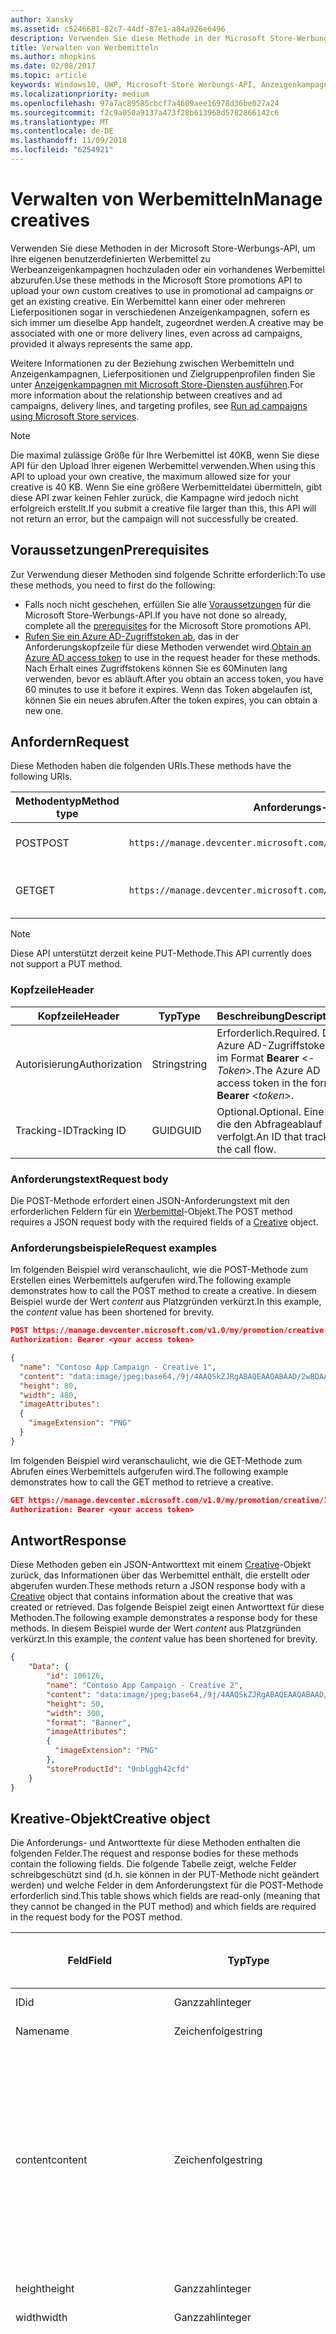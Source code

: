 ```yaml
---
author: Xansky
ms.assetid: c5246681-82c7-44df-87e1-a84a926e6496
description: Verwenden Sie diese Methode in der Microsoft Store-Werbungs-API, um Werbemittel für Werbeanzeigenkampagnen zu verwalten.
title: Verwalten von Werbemitteln
ms.author: mhopkins
ms.date: 02/08/2017
ms.topic: article
keywords: Windows10, UWP, Microsoft Store Werbungs-API, Anzeigenkampagnen
ms.localizationpriority: medium
ms.openlocfilehash: 97a7ac89585cbcf7a4609aee16978d36be027a24
ms.sourcegitcommit: f2c9a050a9137a473f28b613968d5782866142c6
ms.translationtype: MT
ms.contentlocale: de-DE
ms.lasthandoff: 11/09/2018
ms.locfileid: "6254921"
---
```

# <a name="manage-creatives"></a><span data-ttu-id="59eda-104">Verwalten von Werbemitteln</span><span class="sxs-lookup"><span data-stu-id="59eda-104">Manage creatives</span></span>

<span data-ttu-id="59eda-105">Verwenden Sie diese Methoden in der Microsoft Store-Werbungs-API, um Ihre eigenen benutzerdefinierten Werbemittel zu Werbeanzeigenkampagnen hochzuladen oder ein vorhandenes Werbemittel abzurufen.</span><span class="sxs-lookup"><span data-stu-id="59eda-105">Use these methods in the Microsoft Store promotions API to upload your own custom creatives to use in promotional ad campaigns or get an existing creative.</span></span> <span data-ttu-id="59eda-106">Ein Werbemittel kann einer oder mehreren Lieferpositionen sogar in verschiedenen Anzeigenkampagnen, sofern es sich immer um dieselbe App handelt, zugeordnet werden.</span><span class="sxs-lookup"><span data-stu-id="59eda-106">A creative may be associated with one or more delivery lines, even across ad campaigns, provided it always represents the same app.</span></span>

<span data-ttu-id="59eda-107">Weitere Informationen zu der Beziehung zwischen Werbemitteln und Anzeigenkampagnen, Lieferpositionen und Zielgruppenprofilen finden Sie unter [Anzeigenkampagnen mit Microsoft Store-Diensten ausführen](run-ad-campaigns-using-windows-store-services.md#call-the-windows-store-promotions-api).</span><span class="sxs-lookup"><span data-stu-id="59eda-107">For more information about the relationship between creatives and ad campaigns, delivery lines, and targeting profiles, see [Run ad campaigns using Microsoft Store services](run-ad-campaigns-using-windows-store-services.md#call-the-windows-store-promotions-api).</span></span>

> [!NOTE]
> <span data-ttu-id="59eda-108">Die maximal zulässige Größe für Ihre Werbemittel ist 40KB, wenn Sie diese API für den Upload Ihrer eigenen Werbemittel verwenden.</span><span class="sxs-lookup"><span data-stu-id="59eda-108">When using this API to upload your own creative, the maximum allowed size for your creative is 40 KB.</span></span> <span data-ttu-id="59eda-109">Wenn Sie eine größere Werbemitteldatei übermitteln, gibt diese API zwar keinen Fehler zurück, die Kampagne wird jedoch nicht erfolgreich erstellt.</span><span class="sxs-lookup"><span data-stu-id="59eda-109">If you submit a creative file larger than this, this API will not return an error, but the campaign will not successfully be created.</span></span>

## <a name="prerequisites"></a><span data-ttu-id="59eda-110">Voraussetzungen</span><span class="sxs-lookup"><span data-stu-id="59eda-110">Prerequisites</span></span>

<span data-ttu-id="59eda-111">Zur Verwendung dieser Methoden sind folgende Schritte erforderlich:</span><span class="sxs-lookup"><span data-stu-id="59eda-111">To use these methods, you need to first do the following:</span></span>

* <span data-ttu-id="59eda-112">Falls noch nicht geschehen, erfüllen Sie alle [Voraussetzungen](run-ad-campaigns-using-windows-store-services.md#prerequisites) für die Microsoft Store-Werbungs-API.</span><span class="sxs-lookup"><span data-stu-id="59eda-112">If you have not done so already, complete all the [prerequisites](run-ad-campaigns-using-windows-store-services.md#prerequisites) for the Microsoft Store promotions API.</span></span>
* <span data-ttu-id="59eda-113">[Rufen Sie ein Azure AD-Zugriffstoken ab](run-ad-campaigns-using-windows-store-services.md#obtain-an-azure-ad-access-token), das in der Anforderungskopfzeile für diese Methoden verwendet wird.</span><span class="sxs-lookup"><span data-stu-id="59eda-113">[Obtain an Azure AD access token](run-ad-campaigns-using-windows-store-services.md#obtain-an-azure-ad-access-token) to use in the request header for these methods.</span></span> <span data-ttu-id="59eda-114">Nach Erhalt eines Zugriffstokens können Sie es 60Minuten lang verwenden, bevor es abläuft.</span><span class="sxs-lookup"><span data-stu-id="59eda-114">After you obtain an access token, you have 60 minutes to use it before it expires.</span></span> <span data-ttu-id="59eda-115">Wenn das Token abgelaufen ist, können Sie ein neues abrufen.</span><span class="sxs-lookup"><span data-stu-id="59eda-115">After the token expires, you can obtain a new one.</span></span>


## <a name="request"></a><span data-ttu-id="59eda-116">Anfordern</span><span class="sxs-lookup"><span data-stu-id="59eda-116">Request</span></span>

<span data-ttu-id="59eda-117">Diese Methoden haben die folgenden URIs.</span><span class="sxs-lookup"><span data-stu-id="59eda-117">These methods have the following URIs.</span></span>

| <span data-ttu-id="59eda-118">Methodentyp</span><span class="sxs-lookup"><span data-stu-id="59eda-118">Method type</span></span> | <span data-ttu-id="59eda-119">Anforderungs-URI</span><span class="sxs-lookup"><span data-stu-id="59eda-119">Request URI</span></span>     |  <span data-ttu-id="59eda-120">Beschreibung</span><span class="sxs-lookup"><span data-stu-id="59eda-120">Description</span></span>  |
|--------|-----------------------------|---------------|
| <span data-ttu-id="59eda-121">POST</span><span class="sxs-lookup"><span data-stu-id="59eda-121">POST</span></span>   | ```https://manage.devcenter.microsoft.com/v1.0/my/promotion/creative``` |  <span data-ttu-id="59eda-122">Erstellt ein neues Werbemittel.</span><span class="sxs-lookup"><span data-stu-id="59eda-122">Creates a new creative.</span></span>  |
| <span data-ttu-id="59eda-123">GET</span><span class="sxs-lookup"><span data-stu-id="59eda-123">GET</span></span>    | ```https://manage.devcenter.microsoft.com/v1.0/my/promotion/creative/{creativeId}``` |  <span data-ttu-id="59eda-124">Ruft das durch *CreativeId* angegebene Werbemittel ab.</span><span class="sxs-lookup"><span data-stu-id="59eda-124">Gets the creative specified by *creativeId*.</span></span>  |

> [!NOTE]
> <span data-ttu-id="59eda-125">Diese API unterstützt derzeit keine PUT-Methode.</span><span class="sxs-lookup"><span data-stu-id="59eda-125">This API currently does not support a PUT method.</span></span>


### <a name="header"></a><span data-ttu-id="59eda-126">Kopfzeile</span><span class="sxs-lookup"><span data-stu-id="59eda-126">Header</span></span>

| <span data-ttu-id="59eda-127">Kopfzeile</span><span class="sxs-lookup"><span data-stu-id="59eda-127">Header</span></span>        | <span data-ttu-id="59eda-128">Typ</span><span class="sxs-lookup"><span data-stu-id="59eda-128">Type</span></span>   | <span data-ttu-id="59eda-129">Beschreibung</span><span class="sxs-lookup"><span data-stu-id="59eda-129">Description</span></span>         |
|---------------|--------|---------------------|
| <span data-ttu-id="59eda-130">Autorisierung</span><span class="sxs-lookup"><span data-stu-id="59eda-130">Authorization</span></span> | <span data-ttu-id="59eda-131">String</span><span class="sxs-lookup"><span data-stu-id="59eda-131">string</span></span> | <span data-ttu-id="59eda-132">Erforderlich.</span><span class="sxs-lookup"><span data-stu-id="59eda-132">Required.</span></span> <span data-ttu-id="59eda-133">Das Azure AD-Zugriffstoken im Format **Bearer** &lt;*-Token*&gt;.</span><span class="sxs-lookup"><span data-stu-id="59eda-133">The Azure AD access token in the form **Bearer** &lt;*token*&gt;.</span></span> |
| <span data-ttu-id="59eda-134">Tracking-ID</span><span class="sxs-lookup"><span data-stu-id="59eda-134">Tracking ID</span></span>   | <span data-ttu-id="59eda-135">GUID</span><span class="sxs-lookup"><span data-stu-id="59eda-135">GUID</span></span>   | <span data-ttu-id="59eda-136">Optional.</span><span class="sxs-lookup"><span data-stu-id="59eda-136">Optional.</span></span> <span data-ttu-id="59eda-137">Eine ID, die den Abfrageablauf verfolgt.</span><span class="sxs-lookup"><span data-stu-id="59eda-137">An ID that tracks the call flow.</span></span>                                  |


### <a name="request-body"></a><span data-ttu-id="59eda-138">Anforderungstext</span><span class="sxs-lookup"><span data-stu-id="59eda-138">Request body</span></span>

<span data-ttu-id="59eda-139">Die POST-Methode erfordert einen JSON-Anforderungstext mit den erforderlichen Feldern für ein [Werbemittel](#creative)-Objekt.</span><span class="sxs-lookup"><span data-stu-id="59eda-139">The POST method requires a JSON request body with the required fields of a [Creative](#creative) object.</span></span>


### <a name="request-examples"></a><span data-ttu-id="59eda-140">Anforderungsbeispiele</span><span class="sxs-lookup"><span data-stu-id="59eda-140">Request examples</span></span>

<span data-ttu-id="59eda-141">Im folgenden Beispiel wird veranschaulicht, wie die POST-Methode zum Erstellen eines Werbemittels aufgerufen wird.</span><span class="sxs-lookup"><span data-stu-id="59eda-141">The following example demonstrates how to call the POST method to create a creative.</span></span> <span data-ttu-id="59eda-142">In diesem Beispiel wurde der Wert *content* aus Platzgründen verkürzt.</span><span class="sxs-lookup"><span data-stu-id="59eda-142">In this example, the *content* value has been shortened for brevity.</span></span>

```json
POST https://manage.devcenter.microsoft.com/v1.0/my/promotion/creative HTTP/1.1
Authorization: Bearer <your access token>

{
  "name": "Contoso App Campaign - Creative 1",
  "content": "data:image/jpeg;base64,/9j/4AAQSkZJRgABAQEAAQABAAD/2wBDAAgGB...other base64 data shortened for brevity...",
  "height": 80,
  "width": 480,
  "imageAttributes":
  {
    "imageExtension": "PNG"
  }
}
```

<span data-ttu-id="59eda-143">Im folgenden Beispiel wird veranschaulicht, wie die GET-Methode zum Abrufen eines Werbemittels aufgerufen wird.</span><span class="sxs-lookup"><span data-stu-id="59eda-143">The following example demonstrates how to call the GET method to retrieve a creative.</span></span>

```json
GET https://manage.devcenter.microsoft.com/v1.0/my/promotion/creative/106851  HTTP/1.1
Authorization: Bearer <your access token>
```


## <a name="response"></a><span data-ttu-id="59eda-144">Antwort</span><span class="sxs-lookup"><span data-stu-id="59eda-144">Response</span></span>

<span data-ttu-id="59eda-145">Diese Methoden geben ein JSON-Antworttext mit einem [Creative](#creative)-Objekt zurück, das Informationen über das Werbemittel enthält, die erstellt oder abgerufen wurden.</span><span class="sxs-lookup"><span data-stu-id="59eda-145">These methods return a JSON response body with a [Creative](#creative) object that contains information about the creative that was created or retrieved.</span></span> <span data-ttu-id="59eda-146">Das folgende Beispiel zeigt einen Antworttext für diese Methoden.</span><span class="sxs-lookup"><span data-stu-id="59eda-146">The following example demonstrates a response body for these methods.</span></span> <span data-ttu-id="59eda-147">In diesem Beispiel wurde der Wert *content* aus Platzgründen verkürzt.</span><span class="sxs-lookup"><span data-stu-id="59eda-147">In this example, the *content* value has been shortened for brevity.</span></span>

```json
{
    "Data": {
        "id": 106126,
        "name": "Contoso App Campaign - Creative 2",
        "content": "data:image/jpeg;base64,/9j/4AAQSkZJRgABAQEAAQABAAD/2wBDAAgGB...other base64 data shortened for brevity...",
        "height": 50,
        "width": 300,
        "format": "Banner",
        "imageAttributes":
        {
          "imageExtension": "PNG"
        },
        "storeProductId": "9nblggh42cfd"
    }
}
```


<span id="creative"/>

## <a name="creative-object"></a><span data-ttu-id="59eda-148">Kreative-Objekt</span><span class="sxs-lookup"><span data-stu-id="59eda-148">Creative object</span></span>

<span data-ttu-id="59eda-149">Die Anforderungs- und Antworttexte für diese Methoden enthalten die folgenden Felder.</span><span class="sxs-lookup"><span data-stu-id="59eda-149">The request and response bodies for these methods contain the following fields.</span></span> <span data-ttu-id="59eda-150">Die folgende Tabelle zeigt, welche Felder schreibgeschützt sind (d.h. sie können in der PUT-Methode nicht geändert werden) und welche Felder in dem Anforderungstext für die POST-Methode erforderlich sind.</span><span class="sxs-lookup"><span data-stu-id="59eda-150">This table shows which fields are read-only (meaning that they cannot be changed in the PUT method) and which fields are required in the request body for the POST method.</span></span>

| <span data-ttu-id="59eda-151">Feld</span><span class="sxs-lookup"><span data-stu-id="59eda-151">Field</span></span>        | <span data-ttu-id="59eda-152">Typ</span><span class="sxs-lookup"><span data-stu-id="59eda-152">Type</span></span>   |  <span data-ttu-id="59eda-153">Beschreibung</span><span class="sxs-lookup"><span data-stu-id="59eda-153">Description</span></span>      |  <span data-ttu-id="59eda-154">Schreibgeschützt</span><span class="sxs-lookup"><span data-stu-id="59eda-154">Read only</span></span>  | <span data-ttu-id="59eda-155">Standard</span><span class="sxs-lookup"><span data-stu-id="59eda-155">Default</span></span>  |  <span data-ttu-id="59eda-156">Erforderlich für POST</span><span class="sxs-lookup"><span data-stu-id="59eda-156">Required for POST</span></span> |  
|--------------|--------|---------------|------|-------------|------------|
|  <span data-ttu-id="59eda-157">ID</span><span class="sxs-lookup"><span data-stu-id="59eda-157">id</span></span>   |  <span data-ttu-id="59eda-158">Ganzzahl</span><span class="sxs-lookup"><span data-stu-id="59eda-158">integer</span></span>   |  <span data-ttu-id="59eda-159">Die ID des Werbemittels.</span><span class="sxs-lookup"><span data-stu-id="59eda-159">The ID of the creative.</span></span>     |   <span data-ttu-id="59eda-160">Ja</span><span class="sxs-lookup"><span data-stu-id="59eda-160">Yes</span></span>    |      |    <span data-ttu-id="59eda-161">Nein</span><span class="sxs-lookup"><span data-stu-id="59eda-161">No</span></span>   |       
|  <span data-ttu-id="59eda-162">Name</span><span class="sxs-lookup"><span data-stu-id="59eda-162">name</span></span>   |  <span data-ttu-id="59eda-163">Zeichenfolge</span><span class="sxs-lookup"><span data-stu-id="59eda-163">string</span></span>   |   <span data-ttu-id="59eda-164">Name des Werbemittels.</span><span class="sxs-lookup"><span data-stu-id="59eda-164">The name of the creative.</span></span>    |    <span data-ttu-id="59eda-165">Nein</span><span class="sxs-lookup"><span data-stu-id="59eda-165">No</span></span>   |      |  <span data-ttu-id="59eda-166">Ja</span><span class="sxs-lookup"><span data-stu-id="59eda-166">Yes</span></span>     |       
|  <span data-ttu-id="59eda-167">content</span><span class="sxs-lookup"><span data-stu-id="59eda-167">content</span></span>   |  <span data-ttu-id="59eda-168">Zeichenfolge</span><span class="sxs-lookup"><span data-stu-id="59eda-168">string</span></span>   |  <span data-ttu-id="59eda-169">Der Inhalt des Werbemittel-Image im Base64-codierten Format.</span><span class="sxs-lookup"><span data-stu-id="59eda-169">The content of the creative image, in Base64-encoded format.</span></span><br/><br/><span data-ttu-id="59eda-170">**Hinweis:**&nbsp;&nbsp;Die maximal zulässige Größe der Werbemitteldatei beträgt 40KB.</span><span class="sxs-lookup"><span data-stu-id="59eda-170">**Note**&nbsp;&nbsp;The maximum allowed size for your creative is 40 KB.</span></span> <span data-ttu-id="59eda-171">Wenn Sie eine größere Werbemitteldatei übermitteln, gibt diese API zwar keinen Fehler zurück, die Kampagne wird jedoch nicht erfolgreich erstellt.</span><span class="sxs-lookup"><span data-stu-id="59eda-171">If you submit a creative file larger than this, this API will not return an error, but the campaign will not successfully be created.</span></span>     |  <span data-ttu-id="59eda-172">Nein</span><span class="sxs-lookup"><span data-stu-id="59eda-172">No</span></span>     |      |   <span data-ttu-id="59eda-173">Ja</span><span class="sxs-lookup"><span data-stu-id="59eda-173">Yes</span></span>    |       
|  <span data-ttu-id="59eda-174">height</span><span class="sxs-lookup"><span data-stu-id="59eda-174">height</span></span>   |  <span data-ttu-id="59eda-175">Ganzzahl</span><span class="sxs-lookup"><span data-stu-id="59eda-175">integer</span></span>   |   <span data-ttu-id="59eda-176">Die Höhe des Werbemittels.</span><span class="sxs-lookup"><span data-stu-id="59eda-176">The height of the creative.</span></span>    |    <span data-ttu-id="59eda-177">Nein</span><span class="sxs-lookup"><span data-stu-id="59eda-177">No</span></span>    |      |   <span data-ttu-id="59eda-178">Ja</span><span class="sxs-lookup"><span data-stu-id="59eda-178">Yes</span></span>    |       
|  <span data-ttu-id="59eda-179">width</span><span class="sxs-lookup"><span data-stu-id="59eda-179">width</span></span>   |  <span data-ttu-id="59eda-180">Ganzzahl</span><span class="sxs-lookup"><span data-stu-id="59eda-180">integer</span></span>   |  <span data-ttu-id="59eda-181">Die Breite des Werbemittels.</span><span class="sxs-lookup"><span data-stu-id="59eda-181">The width of the creative.</span></span>     |  <span data-ttu-id="59eda-182">Nein</span><span class="sxs-lookup"><span data-stu-id="59eda-182">No</span></span>    |     |    <span data-ttu-id="59eda-183">Ja</span><span class="sxs-lookup"><span data-stu-id="59eda-183">Yes</span></span>   |       
|  <span data-ttu-id="59eda-184">landingUrl</span><span class="sxs-lookup"><span data-stu-id="59eda-184">landingUrl</span></span>   |  <span data-ttu-id="59eda-185">Zeichenfolge</span><span class="sxs-lookup"><span data-stu-id="59eda-185">string</span></span>   |  <span data-ttu-id="59eda-186">Wenn Sie für die Messung von Installationsanalysen für Ihre App einen Kampagnenachverfolgungsdienst wie Kochava, AppsFlyer oder Tune verwenden, weisen Sie die Nachverfolgungs-URL in diesem Feld zu, wenn Sie die POST-Methode aufrufen (wenn angegeben; dieser Wert muss ein gültiger URI sein).</span><span class="sxs-lookup"><span data-stu-id="59eda-186">If you are using a campaign tracking service such as Kochava, AppsFlyer or Tune to measure install analytics for your app, assign your tracking URL in this field when you call the POST method (if specified, this value must be a valid URI).</span></span> <span data-ttu-id="59eda-187">Wenn Sie keinen Kampagnennachverfolgungsdienst verwenden, lassen Sie diesen Wert beim Aufruf der POST-Methode aus. (In diesem Fall wird diese URL automatisch erstellt.)</span><span class="sxs-lookup"><span data-stu-id="59eda-187">If you are not using a campaign tracking service, omit this value when you call the POST method (in this case, this URL will be created automatically).</span></span>   |  <span data-ttu-id="59eda-188">Nein</span><span class="sxs-lookup"><span data-stu-id="59eda-188">No</span></span>    |     |   <span data-ttu-id="59eda-189">Ja</span><span class="sxs-lookup"><span data-stu-id="59eda-189">Yes</span></span>    |       
|  <span data-ttu-id="59eda-190">format</span><span class="sxs-lookup"><span data-stu-id="59eda-190">format</span></span>   |  <span data-ttu-id="59eda-191">Zeichenfolge</span><span class="sxs-lookup"><span data-stu-id="59eda-191">string</span></span>   |   <span data-ttu-id="59eda-192">Das Anzeigenformat.</span><span class="sxs-lookup"><span data-stu-id="59eda-192">The ad format.</span></span> <span data-ttu-id="59eda-193">Zurzeit ist **Banner** der einzige Wert, der unterstützt wird.</span><span class="sxs-lookup"><span data-stu-id="59eda-193">Currently, the only supported value is **Banner**.</span></span>    |   <span data-ttu-id="59eda-194">Nein</span><span class="sxs-lookup"><span data-stu-id="59eda-194">No</span></span>    |  <span data-ttu-id="59eda-195">Banner</span><span class="sxs-lookup"><span data-stu-id="59eda-195">Banner</span></span>   |  <span data-ttu-id="59eda-196">Nein</span><span class="sxs-lookup"><span data-stu-id="59eda-196">No</span></span>     |       
|  <span data-ttu-id="59eda-197">imageAttributes</span><span class="sxs-lookup"><span data-stu-id="59eda-197">imageAttributes</span></span>   | [<span data-ttu-id="59eda-198">ImageAttributes</span><span class="sxs-lookup"><span data-stu-id="59eda-198">ImageAttributes</span></span>](#image-attributes)    |   <span data-ttu-id="59eda-199">Stellt Attribute für das Werbemittel bereit.</span><span class="sxs-lookup"><span data-stu-id="59eda-199">Provides attributes for the creative.</span></span>     |   <span data-ttu-id="59eda-200">Nein</span><span class="sxs-lookup"><span data-stu-id="59eda-200">No</span></span>    |      |   <span data-ttu-id="59eda-201">Ja</span><span class="sxs-lookup"><span data-stu-id="59eda-201">Yes</span></span>    |       
|  <span data-ttu-id="59eda-202">storeProductId</span><span class="sxs-lookup"><span data-stu-id="59eda-202">storeProductId</span></span>   |  <span data-ttu-id="59eda-203">String</span><span class="sxs-lookup"><span data-stu-id="59eda-203">string</span></span>   |   <span data-ttu-id="59eda-204">Die [Store-ID](in-app-purchases-and-trials.md#store-ids) der App, der diese Anzeigenkampagne zugeordnet ist.</span><span class="sxs-lookup"><span data-stu-id="59eda-204">The [Store ID](in-app-purchases-and-trials.md#store-ids) for the app that this ad campaign is associated with.</span></span> <span data-ttu-id="59eda-205">Ein Beispiel für eine Store-ID eines Produkts ist 9nblggh42cfd.</span><span class="sxs-lookup"><span data-stu-id="59eda-205">An example Store ID for a product is 9nblggh42cfd.</span></span>    |   <span data-ttu-id="59eda-206">Nein</span><span class="sxs-lookup"><span data-stu-id="59eda-206">No</span></span>    |    |  <span data-ttu-id="59eda-207">Nein</span><span class="sxs-lookup"><span data-stu-id="59eda-207">No</span></span>     |   |  


<span id="image-attributes"/>

## <a name="imageattributes-object"></a><span data-ttu-id="59eda-208">ImageAttributes-Objekt</span><span class="sxs-lookup"><span data-stu-id="59eda-208">ImageAttributes object</span></span>

| <span data-ttu-id="59eda-209">Feld</span><span class="sxs-lookup"><span data-stu-id="59eda-209">Field</span></span>        | <span data-ttu-id="59eda-210">Typ</span><span class="sxs-lookup"><span data-stu-id="59eda-210">Type</span></span>   |  <span data-ttu-id="59eda-211">Beschreibung</span><span class="sxs-lookup"><span data-stu-id="59eda-211">Description</span></span>      |  <span data-ttu-id="59eda-212">Schreibgeschützt</span><span class="sxs-lookup"><span data-stu-id="59eda-212">Read-only</span></span>  | <span data-ttu-id="59eda-213">Standardwert</span><span class="sxs-lookup"><span data-stu-id="59eda-213">Default value</span></span>  | <span data-ttu-id="59eda-214">Erforderlich für POST</span><span class="sxs-lookup"><span data-stu-id="59eda-214">Required for POST</span></span> |  
|--------------|--------|---------------|------|-------------|------------|
|  <span data-ttu-id="59eda-215">imageExtension</span><span class="sxs-lookup"><span data-stu-id="59eda-215">imageExtension</span></span>   |   <span data-ttu-id="59eda-216">Zeichenfolge</span><span class="sxs-lookup"><span data-stu-id="59eda-216">string</span></span>  |   <span data-ttu-id="59eda-217">Einer der folgenden Werte: **PNG** oder **JPG**.</span><span class="sxs-lookup"><span data-stu-id="59eda-217">One of the following values: **PNG** or **JPG**.</span></span>    |    <span data-ttu-id="59eda-218">Nein</span><span class="sxs-lookup"><span data-stu-id="59eda-218">No</span></span>   |      |   <span data-ttu-id="59eda-219">Ja</span><span class="sxs-lookup"><span data-stu-id="59eda-219">Yes</span></span>    |       |


## <a name="related-topics"></a><span data-ttu-id="59eda-220">Verwandte Themen</span><span class="sxs-lookup"><span data-stu-id="59eda-220">Related topics</span></span>

* [<span data-ttu-id="59eda-221">Ausführen von Anzeigenkampagnen mit Microsoft Store-Diensten</span><span class="sxs-lookup"><span data-stu-id="59eda-221">Run ad campaigns using Microsoft Store Services</span></span>](run-ad-campaigns-using-windows-store-services.md)
* [<span data-ttu-id="59eda-222">Verwalten von Anzeigenkampagnen</span><span class="sxs-lookup"><span data-stu-id="59eda-222">Manage ad campaigns</span></span>](manage-ad-campaigns.md)
* [<span data-ttu-id="59eda-223">Verwalten von Lieferpositionen für Anzeigenkampagnen</span><span class="sxs-lookup"><span data-stu-id="59eda-223">Manage delivery lines for ad campaigns</span></span>](manage-delivery-lines-for-ad-campaigns.md)
* [<span data-ttu-id="59eda-224">Verwalten von Zielgruppenprofilen für Anzeigenkampagnen</span><span class="sxs-lookup"><span data-stu-id="59eda-224">Manage targeting profiles for ad campaigns</span></span>](manage-targeting-profiles-for-ad-campaigns.md)
* [<span data-ttu-id="59eda-225">Abrufen der Leistungsdaten einer Anzeigenkampagne</span><span class="sxs-lookup"><span data-stu-id="59eda-225">Get ad campaign performance data</span></span>](get-ad-campaign-performance-data.md)
